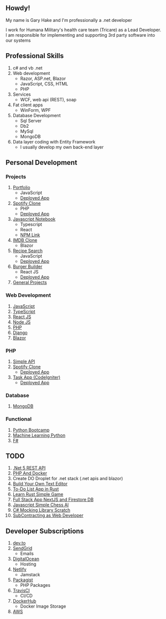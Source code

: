 ## Howdy!

My name is Gary Hake and I'm professionally a .net developer

I work for Humana Military's health care team (Tricare) as a Lead Developer. I am responsible for implementing and supporting 3rd party software into our systems

## Professional Skills

1. c# and vb .net
1. Web development
   - Razor, ASP.net, Blazor
   - JavaScript, CSS, HTML
   - PHP
1. Services
   - WCF, web api (REST), soap
1. Fat client apps
   - WinForm, WPF
1. Database Development
   - Sql Server
   - Db2
   - MySql
   - MongoDB
1. Data layer coding with Entity Framework
   - I usually develop my own back-end layer
  
## Personal Development

### Projects

1. [Portfolio](https://github.com/eventhorizn/portfolio)
   - JavaScript
   - [Deployed App](https://portfolio.garyhake.dev/)
3. [Spotify Clone](https://github.com/eventhorizn/spotify-clone)
   - PHP
   - [Deployed App](https://slotify.garyhake.dev/)
1. [Javascript Notebook](https://github.com/eventhorizn/react-ts-js-notebook)
   - Typescript
   - React
   - [NPM Link](https://www.npmjs.com/package/ghake-jsnote)
4. [IMDB Clone](https://github.com/eventhorizn/blazor-movies-devops)
   - Blazor
5. [Recipe Search](https://github.com/eventhorizn/forkify)
   - JavaScript
   - [Deployed App](https://forkify.garyhake.dev/)
6. [Burger Builder](https://burger.garyhake.dev/)
   - React JS
   - [Deployed App](https://burger.garyhake.dev/)
7. [General Projects](https://github.com/eventhorizn/projects)

### Web Development

1. [JavaScript](https://github.com/eventhorizn/javascript-bootcamp)
1. [TypeScript](https://github.com/eventhorizn/typescript-bootcamp)
2. [React JS](https://github.com/eventhorizn/react-bootcamp)
3. [Node JS](https://github.com/eventhorizn/node-js-bootcamp)
4. [PHP](https://github.com/eventhorizn/spotify-clone)
5. [Django](https://github.com/eventhorizn/django-bootcamp)
6. [Blazor](https://github.com/eventhorizn/blazor-bootcamp)

### PHP

1. [Simple API](https://github.com/eventhorizn/php-simple-api)
1. [Spotify Clone](https://github.com/eventhorizn/spotify-clone)
   - [Deployed App](https://slotify.garyhake.dev/)
1. [Task App (CodeIgniter)](https://github.com/eventhorizn/php-codeiginter-taskapp)
   - [Deployed App](https://taskapp.garyhake.dev/)

### Database

1. [MongoDB](https://github.com/eventhorizn/mongo-db-bootcamp)

### Functional

1. [Python Bootcamp](https://github.com/eventhorizn/python-bootcamp)
1. [Machine Learning Python](https://github.com/eventhorizn/python-data-sci-ml-bootcamp)
1. [F#](https://github.com/eventhorizn/f-sharp-bootcamp)

## TODO

1. [.Net 5 REST API](https://docs.microsoft.com/en-us/aspnet/core/tutorials/first-web-api?view=aspnetcore-5.0&tabs=visual-studio)
1. [PHP And Docker](https://www.sitepoint.com/docker-php-development-environment/)
1. Create DO Droplet for .net stack (.net apis and blazor)
1. [Build Your Own Text Editor](https://viewsourcecode.org/snaptoken/kilo/)
1. [To-Do List App in Rust](https://www.freecodecamp.org/news/how-to-build-a-to-do-app-with-rust/)
1. [Learn Rust Simple Game](https://opensource.com/article/20/12/learn-rust)
1. [Full Stack App NextJS and Firestore DB](https://blog.logrocket.com/building-a-fullstack-application-with-next-js-and-firestore-db/)
1. [Javascript Simple Chess AI](https://dev.to/zeyu2001/build-a-simple-chess-ai-in-javascript-18eg)
1. [C# Mocking Library Scratch](https://www.youtube.com/watch?v=9kEURoqHKZ0)
1. [SubContracting as Web Developer](https://www.youtube.com/watch?v=rpVk_raHzn8)

## Developer Subscriptions

1. [dev.to](https://dev.to/)
1. [SendGrid](https://sendgrid.com/)
   - Emails
1. [DigitalOcean](https://www.digitalocean.com/)
   - Hosting
1. [Netlify](https://www.netlify.com/)
   - Jamstack
1. [Packagist](https://packagist.org/)
   - PHP Packages
1. [TravisCI](https://travis-ci.com/)
   - CI/CD
1. [DockerHub](https://hub.docker.com/)
   - Docker Image Storage
1. [AWS](https://aws.amazon.com/)
